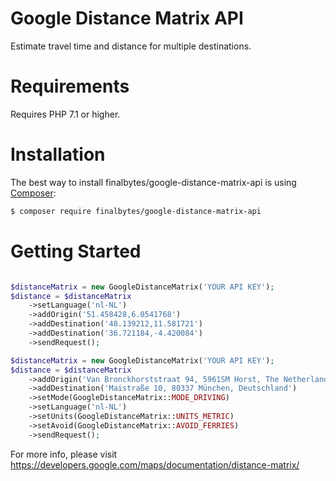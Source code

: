 # Google Distance Matrix API
Estimate travel time and distance for multiple destinations.

Requirements
============
Requires PHP 7.1 or higher.


Installation
=============

The best way to install finalbytes/google-distance-matrix-api is using  [Composer](http://getcomposer.org/):

```sh
$ composer require finalbytes/google-distance-matrix-api
```

Getting Started
===============

```php

$distanceMatrix = new GoogleDistanceMatrix('YOUR API KEY');
$distance = $distanceMatrix
    ->setLanguage('nl-NL')
    ->addOrigin('51.458428,6.0541768')
    ->addDestination('48.139212,11.581721')
    ->addDestination('36.721184,-4.420084')
    ->sendRequest();

```

```php
$distanceMatrix = new GoogleDistanceMatrix('YOUR API KEY');
$distance = $distanceMatrix
    ->addOrigin('Van Bronckhorststraat 94, 5961SM Horst, The Netherlands')
    ->addDestination('Maistraße 10, 80337 München, Deutschland')
    ->setMode(GoogleDistanceMatrix::MODE_DRIVING)
    ->setLanguage('nl-NL')
    ->setUnits(GoogleDistanceMatrix::UNITS_METRIC)
    ->setAvoid(GoogleDistanceMatrix::AVOID_FERRIES)
    ->sendRequest();
```
    
For more info, please visit https://developers.google.com/maps/documentation/distance-matrix/
